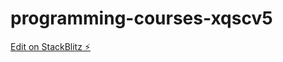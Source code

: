 # programming-courses-xqscv5

[Edit on StackBlitz ⚡️](https://stackblitz.com/edit/programming-courses-xqscv5)